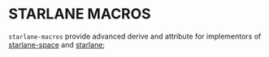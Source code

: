 # STARLANE MACROS

`starlane-macros` provide advanced derive and attribute for implementors of [starlane-space](../starlane-space) and [starlane](../main);





